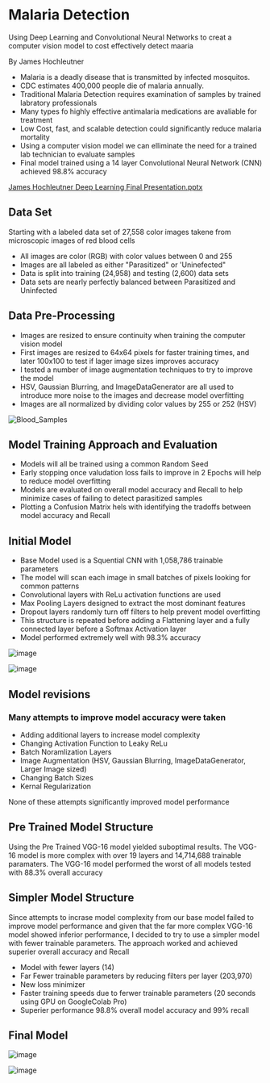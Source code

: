 # Malaria Detection

Using Deep Learning and Convolutional Neural Networks to creat a computer vision model to cost effectively detect maaria


By James Hochleutner





- Malaria is a deadly disease that is transmitted by infected mosquitos.
- CDC estimates 400,000 people die of malaria annually.
- Traditional Malaria Detection requires examination of samples by trained labratory professionals
- Many types fo highly effective antimalaria medications are avaliable for treatment
- Low Cost, fast, and scalable detection could significantly reduce malaria mortality
- Using a computer vision model we can elliminate the need for a trained lab technician to evaluate samples
- Final model trained using a 14 layer Convolutional Neural Network (CNN) achieved 98.8% accuracy





[James Hochleutner Deep Learning Final Presentation.pptx](https://github.com/jhochle/MalariaDetection/files/8942084/James.Hochleutner.Deep.Learning.Final.Presentation.pptx)

## Data Set

Starting with a labeled data set of 27,558 color images takene from microscopic images of red blood cells

- All images are color (RGB) with color values between 0 and 255
- Images are all labeled as either "Parasitized" or 'Uninefected"
- Data is split into training (24,958) and testing (2,600) data sets
- Data sets are nearly perfectly balanced between Parasitized and Uninfected

## Data Pre-Processing

- Images are resized to ensure continuity when training the computer vision model
- First images are resized to 64x64 pixels for faster training times, and later 100x100 to test if lager image sizes improves accuracy
- I tested a number of image augmentation techniques to try to improve the model
- HSV, Gaussian Blurring, and ImageDataGenerator are all used to introduce more noise to the images and decrease model overfitting 
- Images are all normalized by dividing color values by 255 or 252 (HSV) 

![Blood_Samples](https://user-images.githubusercontent.com/62751735/174665229-fb97527f-c059-4e57-a932-1d74ac696912.jpg)


## Model Training Approach and Evaluation

- Models will all be trained using a common Random Seed
- Early stopping once valudation loss fails to improve in 2 Epochs will help to reduce model overfitting
- Models are evaluated on overall model accuracy and Recall to help minimize cases of failing to detect parasitized samples
- Plotting a Confusion Matrix hels with identifying the tradoffs between model accuracy and Recall

## Initial Model

- Base Model used is a Squential CNN with 1,058,786 trainable parameters
- The model will scan each image in small batches of pixels looking for common patterns
- Convolutional layers with ReLu activation functions are used
- Max Pooling Layers designed to extract the most dominant features
- Dropout layers randomly turn off filters to help prevent model overfitting
- This structure is repeated before adding a Flattening layer and a fully connected layer before a Softmax Activation layer
- Model performed extremely well with 98.3% accuracy

![image](https://user-images.githubusercontent.com/62751735/174659338-bc38317c-ca71-41d6-82b0-6755ed2c38e2.png)

![image](https://user-images.githubusercontent.com/62751735/174659505-28e1436e-b321-4fa1-9a2e-e791f092b8ee.png)

## Model revisions 

### Many attempts to improve model accuracy were taken 

- Adding additional layers to increase model complexity
- Changing Activation Function to Leaky ReLu
- Batch Noramlization Layers
- Image Augmentation (HSV, Gaussian Blurring, ImageDataGenerator, Larger Image sized)
- Changing Batch Sizes
- Kernal Regularization

None of these attempts significantly improved model performance

## Pre Trained Model Structure

Using the Pre Trained VGG-16 model yielded suboptimal results.  The VGG-16 model is more complex with over 19 layers and 14,714,688 trainable paramaters.  The VGG-16 model performed the worst of all models tested with 88.3% overall accuracy

## Simpler Model Structure

Since attempts to incrase model complexity from our base model failed to improve model performance and given that the far more complex VGG-16 model showed inferior performance, I decided to try to use a simpler model with fewer trainable parameters.  The approach worked and achieved superier overall accuracy and Recall

- Model with fewer layers (14)
- Far Fewer trainable parameters by reducing filters per layer (203,970)
- New loss minimizer
- Faster training speeds due to ferwer trainable parameters (20 seconds using GPU on GoogleColab Pro)
- Superier performance 98.8% overall model accuracy and 99% recall

## Final Model

![image](https://user-images.githubusercontent.com/62751735/174659306-e632fd28-3edc-4a42-8d3a-6e8a6675ed60.png)

![image](https://user-images.githubusercontent.com/62751735/174659455-ac4fe9c2-8efa-40b2-8aa2-e5f33d38d0f2.png)
